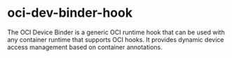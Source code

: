 # oci-dev-binder-hook
The OCI Device Binder is a generic OCI runtime hook that can be used with any container runtime that supports OCI hooks. It provides dynamic device access management based on container annotations.
